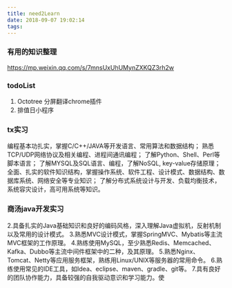 ```yaml
---
title: need2Learn
date: 2018-09-07 19:02:14
tags:
---
```

### 有用的知识整理
https://mp.weixin.qq.com/s/7mnsUxUhUMynZXKQZ3rh2w

### todoList
1. Octotree 分屏翻译chrome插件
2. 排值日小程序

### tx实习
 编程基本功扎实，掌握C/C++/JAVA等开发语言、常用算法和数据结构；
 熟悉TCP/UDP网络协议及相关编程、进程间通讯编程；
 了解Python、Shell、Perl等脚本语言；
 了解MYSQL及SQL语言、编程，了解NoSQL,&nbsp;key-value存储原理；
 全面、扎实的软件知识结构，掌握操作系统、软件工程、设计模式、数据结构、数据库系统、网络安全等专业知识；
 了解分布式系统设计与开发、负载均衡技术，系统容灾设计，高可用系统等知识。


### 商汤java开发实习
2.具备扎实的Java基础知识和良好的编码风格，深入理解Java虚拟机，反射机制以及常用的设计模式。
3.熟悉MVC设计模式，掌握SpringMVC、Mybatis等主流MVC框架的工作原理。
4.熟练使用MySQL，至少熟悉Redis、Memcached、Kafka、Dubbo等主流中间件框架中的二种，及其原理。
5.熟悉Nginx、Tomcat、Netty等应用服务框架，熟练用Linux/UNIX等服务器的常用命令。
6.熟练使用常见的IDE工具，如Idea、eclipse、maven、gradle、git等。
7.具有良好的团队协作能力，具备较强的自我驱动意识和学习能力。使